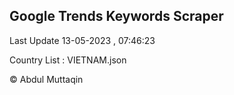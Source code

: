 

## Google Trends Keywords Scraper 
 
Last Update 13-05-2023 , 07:46:23

Country List :
VIETNAM.json



© Abdul Muttaqin 
